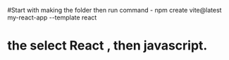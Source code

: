 #Start with making the folder then run command - npm create vite@latest my-react-app --template react
# the select React , then javascript.
